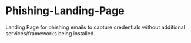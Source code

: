 # Phishing-Landing-Page
Landing Page for phishing emails to capture credentials without additional services/frameworks being installed. 
